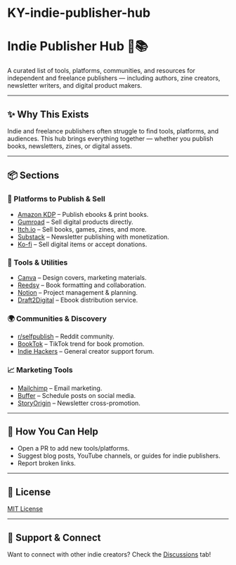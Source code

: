 # KY-indie-publisher-hub
# Indie Publisher Hub 🚀📚  
A curated list of tools, platforms, communities, and resources for independent and freelance publishers — including authors, zine creators, newsletter writers, and digital product makers.

---

## ✨ Why This Exists

Indie and freelance publishers often struggle to find tools, platforms, and audiences. This hub brings everything together — whether you publish books, newsletters, zines, or digital assets.

---

## 📦 Sections

### 📍 Platforms to Publish & Sell
- [Amazon KDP](https://kdp.amazon.com/) – Publish ebooks & print books.
- [Gumroad](https://gumroad.com) – Sell digital products directly.
- [Itch.io](https://itch.io) – Sell books, games, zines, and more.
- [Substack](https://substack.com) – Newsletter publishing with monetization.
- [Ko-fi](https://ko-fi.com) – Sell digital items or accept donations.

### 🧰 Tools & Utilities
- [Canva](https://canva.com) – Design covers, marketing materials.
- [Reedsy](https://reedsy.com) – Book formatting and collaboration.
- [Notion](https://notion.so) – Project management & planning.
- [Draft2Digital](https://www.draft2digital.com/) – Ebook distribution service.

### 🌍 Communities & Discovery
- [r/selfpublish](https://reddit.com/r/selfpublish) – Reddit community.
- [BookTok](https://www.tiktok.com/tag/booktok) – TikTok trend for book promotion.
- [Indie Hackers](https://www.indiehackers.com/) – General creator support forum.

### 📈 Marketing Tools
- [Mailchimp](https://mailchimp.com) – Email marketing.
- [Buffer](https://buffer.com) – Schedule posts on social media.
- [StoryOrigin](https://storyoriginapp.com/) – Newsletter cross-promotion.

---

## 📣 How You Can Help

- Open a PR to add new tools/platforms.
- Suggest blog posts, YouTube channels, or guides for indie publishers.
- Report broken links.

---

## 📜 License

[MIT License](LICENSE)

---

## 💬 Support & Connect

Want to connect with other indie creators? Check the [Discussions](https://github.com/YOUR-USERNAME/indie-publisher-hub/discussions) tab!
